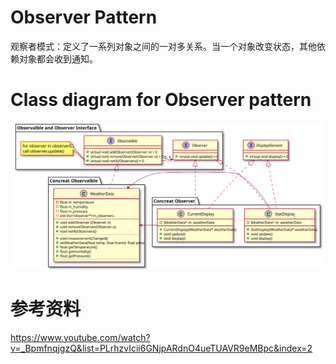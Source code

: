 # Observer Pattern
观察者模式：定义了一系列对象之间的一对多关系。当一个对象改变状态，其他依赖对象都会收到通知。

# Class diagram for Observer pattern
![Alt text](./plantuml/Observer%20Pattern.svg)

# 参考资料
https://www.youtube.com/watch?v=_BpmfnqjgzQ&list=PLrhzvIcii6GNjpARdnO4ueTUAVR9eMBpc&index=2



